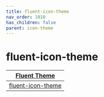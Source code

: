 ```yaml
---
title: fluent-icon-theme
nav_order: 1010
has_children: false
parent: icon-theme
---
```



# fluent-icon-theme

| [Fluent Theme](https://samwhelp.github.io/note-about-theme/read/desktop-theme/themes/fluent-theme.html) |
| --- |
| [fluent-icon-theme](https://github.com/vinceliuice/Fluent-icon-theme) |
